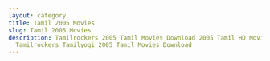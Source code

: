 ```yaml
---
layout: category
title: Tamil 2005 Movies
slug: Tamil 2005 Movies
description: Tamilrockers 2005 Tamil Movies Download 2005 Tamil HD Movies in
  Tamilrockers Tamilyogi 2005 Tamil Movies Download
---
```

